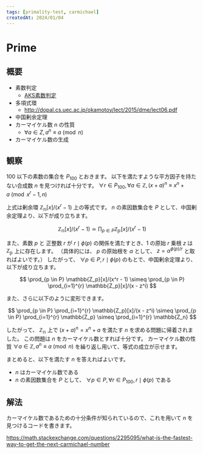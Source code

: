 ```yaml
---
tags: [primality-test, carmichael]
createdAt: 2024/01/04
---
```


# Prime

## 概要

* 素数判定
  * [AKS素数判定](https://ja.wikipedia.org/wiki/AKS%E7%B4%A0%E6%95%B0%E5%88%A4%E5%AE%9A%E6%B3%95)
* 多項式環
  * <http://dopal.cs.uec.ac.jp/okamotoy/lect/2015/dme/lect06.pdf>
* 中国剰余定理
* カーマイケル数 $n$ の性質
  * $\forall a \in Z, a^n \equiv a \pmod n$
* カーマイケル数の生成

## 観察

100 以下の素数の集合を $P_{100}$ とおきます。
以下を満たすような平方因子を持たない合成数 $n$ を見つければ十分です。
$\forall r \in P_{100}, \forall a \in \mathbb{Z}, (x + a) ^ n \equiv x ^ n + a \pmod {x^r-1, n}$

上式は剰余環 $\mathbb{Z_n}[x]/(x^r - 1)$ 上の等式です。
$n$ の素因数集合を $P$ として、中国剰余定理より、以下が成り立ちます。

$$
\mathbb{Z_n}[x]/(x^r - 1) \simeq \prod_{p \in P} \mathbb{Z_p}[x]/(x^r - 1)
$$

また、素数 $p$ と 正整数 $r$ が $r \mid \phi(p)$ の関係を満たすとき、1 の原始 $r$ 乗根 $z$ は $\mathbb{Z_p}$ 上に存在します。
（具体的には、 $p$ の原始根を $\alpha$ として、 $z = \alpha ^ {\phi(p) / r}$ と取ればよいです。）
したがって、 $\forall p \in P, r \mid \phi(p)$ のもとで、中国剰余定理より、以下が成り立ちます。

$$
\prod_{p \in P} \mathbb{Z_p}[x]/(x^r - 1) \simeq \prod_{p \in P} \prod_{i=1}^{r} \mathbb{Z_p}[x]/(x - z^i)
$$

また、さらに以下のように変形できます。

$$
\prod_{p \in P} \prod_{i=1}^{r} \mathbb{Z_p}[x]/(x - z^i)
\simeq
\prod_{p \in P} \prod_{i=1}^{r} \mathbb{Z_p}
\simeq
\prod_{i=1}^{r} \mathbb{Z_n}
$$

したがって、 $\mathbb{Z_n}$ 上で $(x + a) ^ n = x ^ n + a$ を満たす $n$ を求める問題に帰着されました。
この問題は $n$ をカーマイケル数とすれば十分です。
カーマイケル数の性質 $\forall a \in \mathbb{Z}, a^n \equiv a \pmod n$ を繰り返し用いて、等式の成立が示せます。

まとめると、以下を満たす $n$ を答えればよいです。

* $n$ はカーマイケル数である
* $n$ の素因数集合を $P$ として、 $\forall p \in P, \forall r \in P_{100}, r \mid \phi(p)$ である

## 解法

カーマイケル数であるための十分条件が知られているので、これを用いて $n$ を見つけるコードを書きます。

<https://math.stackexchange.com/questions/2295095/what-is-the-fastest-way-to-get-the-next-carmichael-number>
